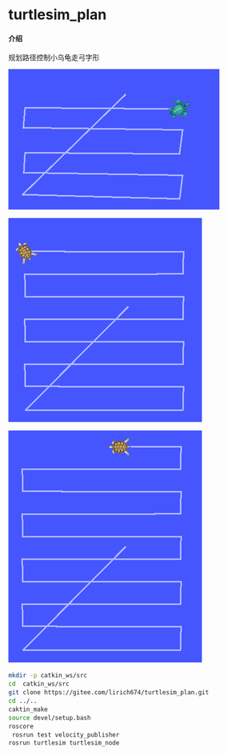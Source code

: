 # turtlesim_plan

#### 介绍
规划路径控制小乌龟走弓字形


![1](./imgs/tur1.png)

![2](./imgs/tur2.png)

![3](./imgs/tur3.png)


```bash
mkdir -p catkin_ws/src
cd  catkin_ws/src
git clone https://gitee.com/lirich674/turtlesim_plan.git
cd ../..
caktin_make
source devel/setup.bash
roscore
 rosrun test velocity_publisher
rosrun turtlesim turtlesim_node

```

